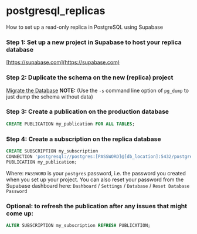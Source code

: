 # postgresql_replicas
How to set up a read-only replica in PostgreSQL using Supabase

### Step 1: Set up a new project in Supabase to host your replica database
[https://supabase.com](https://supabase.com)

### Step 2: Duplicate the schema on the new (replica) project
[Migrate the Database](https://supabase.com/docs/guides/database#migrate-the-database)
**NOTE:** (Use the `-s` command line option of `pg_dump` to just dump the schema without data)

### Step 3: Create a publication on the production database

```sql
CREATE PUBLICATION my_publication FOR ALL TABLES;
```

### Step 4: Create a subscription on the replica database

```sql
CREATE SUBSCRIPTION my_subscription
CONNECTION 'postgresql://postgres:[PASSWORD]@[db_location]:5432/postgres' 
PUBLICATION my_publication;
```
Where:
`PASSWORD` is your `postgres` password, i.e. the password you created when you set up your project.  You can also reset your password from the Supabase dashboard here:
`Dashboard` / `Settings` / `Database` / `Reset Database Password`

### Optional: to refresh the publication after any issues that might come up:

```sql
ALTER SUBSCRIPTION my_subscription REFRESH PUBLICATION;
```
